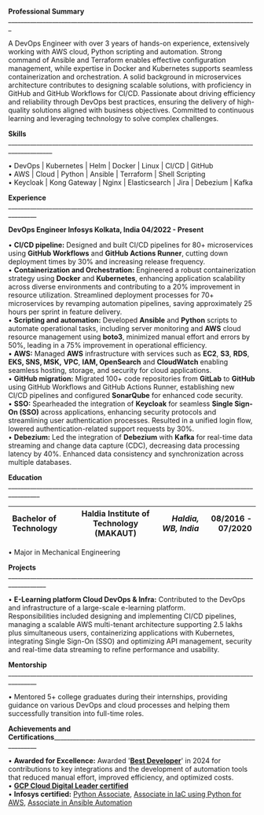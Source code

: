   
**Professional Summary** \_\_\_\_\_\_\_\_\_\_\_\_\_\_\_\_\_\_\_\_\_\_\_\_\_\_\_\_\_\_\_\_\_\_\_\_\_\_\_\_\_\_\_\_\_\_\_\_\_\_\_\_\_\_\_\_\_\_\_\_\_\_\_\_\_\_\_\_\_\_\_\_\_\_\_\_\_\_\_

A DevOps Engineer with over 3 years of hands-on experience, extensively working with AWS cloud, Python scripting and automation. Strong command of Ansible and Terraform enables effective configuration management, while expertise in Docker and Kubernetes supports seamless containerization and orchestration. A solid background in microservices architecture contributes to designing scalable solutions, with proficiency in GitHub and GitHub Workflows for CI/CD. Passionate about driving efficiency and reliability through DevOps best practices, ensuring the delivery of high-quality solutions aligned with business objectives. Committed to continuous learning and leveraging technology to solve complex challenges.

**Skills** \_\_\_\_\_\_\_\_\_\_\_\_\_\_\_\_\_\_\_\_\_\_\_\_\_\_\_\_\_\_\_\_\_\_\_\_\_\_\_\_\_\_\_\_\_\_\_\_\_\_\_\_\_\_\_\_\_\_\_\_\_\_\_\_\_\_\_\_\_\_\_\_\_\_\_\_\_\_\_\_\_\_\_\_\_\_\_\_\_\_\_\_

•   DevOps | Kubernetes | Helm | Docker | Linux | CI/CD | GitHub   
•   AWS | Cloud | Python | Ansible | Terraform | Shell Scripting  
•   Keycloak | Kong Gateway | Nginx | Elasticsearch | Jira | Debezium | Kafka

**Experience** \_\_\_\_\_\_\_\_\_\_\_\_\_\_\_\_\_\_\_\_\_\_\_\_\_\_\_\_\_\_\_\_\_\_\_\_\_\_\_\_\_\_\_\_\_\_\_\_\_\_\_\_\_\_\_\_\_\_\_\_\_\_\_\_\_\_\_\_\_\_\_\_\_\_\_\_\_\_\_\_\_\_\_\_\_\_\_

**DevOps Engineer 	Infosys 	Kolkata, India						04/2022 \- Present**

•  **CI/CD pipeline:** Designed and built CI/CD pipelines for 80+ microservices using **GitHub Workflows** and **GitHub Actions Runner**, cutting down deployment times by 30% and increasing release frequency.  
•   **Containerization and Orchestration:** Engineered a robust containerization strategy using **Docker** and **Kubernetes**, enhancing application scalability across diverse environments and contributing to a 20% improvement in resource utilization. Streamlined deployment processes for 70+ microservices by revamping automation pipelines, saving approximately 25 hours per sprint in feature delivery.  
•   **Scripting and automation:**  Developed **Ansible** and **Python** scripts to automate operational tasks, including server monitoring and **AWS** cloud resource management using **boto3**, minimized manual effort and errors by 50%, leading in a 75%  improvement in operational efficiency.  
•  **AWS:** Managed **AWS** infrastructure with services such as **EC2**, **S3**, **RDS**, **EKS, SNS, MSK,** **VPC**, **IAM, OpenSearch** and **CloudWatch** enabling seamless hosting, storage, and security for cloud applications.  
• **GitHub migration:** Migrated 100+ code repositories from **GitLab** to **GitHub** using GitHub Workflows and GitHub Actions Runner, establishing new CI/CD pipelines and configured **SonarQube** for enhanced code security.  
• **SSO:** Spearheaded the integration of **Keycloak** for seamless **Single Sign-On (SSO)** across applications, enhancing security protocols and streamlining user authentication processes. Resulted in a unified login flow, lowered authentication-related support requests by 30%.  
• **Debezium:** Led the integration of **Debezium** with **Kafka** for real-time data streaming and change data capture (CDC), decreasing data processing latency by 40%. Enhanced data consistency and synchronization across multiple databases.

**Education** \_\_\_\_\_\_\_\_\_\_\_\_\_\_\_\_\_\_\_\_\_\_\_\_\_\_\_\_\_\_\_\_\_\_\_\_\_\_\_\_\_\_\_\_\_\_\_\_\_\_\_\_\_\_\_\_\_\_\_\_\_\_\_\_\_\_\_\_\_\_\_\_\_\_\_\_\_\_\_\_\_\_\_\_\_\_\_\_

| Bachelor of Technology | Haldia Institute of Technology (MAKAUT) | *Haldia, WB, India* | 08/2016 \- 07/2020 |
| :---- | :---: | ----: | ----: |

•   Major in Mechanical Engineering

**Projects** \_\_\_\_\_\_\_\_\_\_\_\_\_\_\_\_\_\_\_\_\_\_\_\_\_\_\_\_\_\_\_\_\_\_\_\_\_\_\_\_\_\_\_\_\_\_\_\_\_\_\_\_\_\_\_\_\_\_\_\_\_\_\_\_\_\_\_\_\_\_\_\_\_\_\_\_\_\_\_\_\_\_\_\_\_\_\_\_\_\_

•   **E-Learning platform Cloud DevOps & Infra:** Contributed to the DevOps and infrastructure of a large-scale e-learning platform.  
Responsibilities included designing and implementing CI/CD pipelines, managing a scalable AWS multi-tenant architecture supporting 2.5 lakhs plus simultaneous users, containerizing applications with Kubernetes, integrating Single Sign-On (SSO) and optimizing API management, security and real-time data streaming to refine performance and usability.

**Mentorship** \_\_\_\_\_\_\_\_\_\_\_\_\_\_\_\_\_\_\_\_\_\_\_\_\_\_\_\_\_\_\_\_\_\_\_\_\_\_\_\_\_\_\_\_\_\_\_\_\_\_\_\_\_\_\_\_\_\_\_\_\_\_\_\_\_\_\_\_\_\_\_\_\_\_\_\_\_\_\_\_\_\_\_\_\_\_\_

•  Mentored 5+ college graduates during their internships, providing guidance on various DevOps and cloud processes and helping them successfully transition into full-time roles.

**Achievements and Certifications**\_\_\_\_\_\_\_\_\_\_\_\_\_\_\_\_\_\_\_\_\_\_\_\_\_\_\_\_\_\_\_\_\_\_\_\_\_\_\_\_\_\_\_\_\_\_\_\_\_\_\_\_\_\_\_\_\_\_\_\_\_\_\_\_\_\_\_\_\_\_\_\_\_

•   **Awarded for Excellence:** Awarded '[**Best Developer**](https://drive.google.com/file/d/1VLhnzeoPVNyoTiVb9cXMkWKWnq_SV1Md/view?usp=sharing)' in 2024 for contributions to key integrations and the development of automation tools that reduced manual effort, improved efficiency, and optimized costs.   
•  **[GCP Cloud Digital Leader certified](https://drive.google.com/file/d/1jFA0qVV5mDO5vdU-Gf0XMhFQ3csWor7i/view?usp=sharing)**  
•  **Infosys certified:** [Python Associate](https://drive.google.com/file/d/1ZcbbaRD5OsUZTJmRBpU9-ZfTEW8it7wD/view?usp=sharing), [Associate in IaC using Python for AWS](https://drive.google.com/file/d/1YiOC2_qwr2_SPcEXDilhcmjNZkoLkfWo/view?usp=sharing), [Associate in Ansible Automation](https://drive.google.com/file/d/1sQQoSRvKhgNFTV6YXamBB97c0VLbzxai/view?usp=sharing)